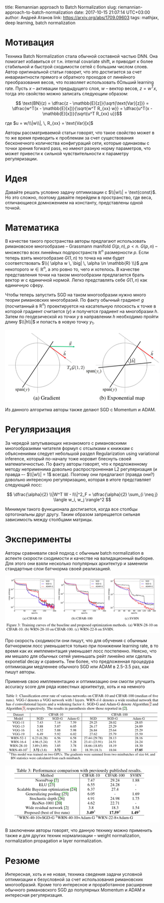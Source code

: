 title: Riemannian approach to Batch Normalization
slug: riemannian-approach-to-batch-normalization
date: 2017-10-15 21:07:14 UTC+03:00
author: Андрей Атанов
link: https://arxiv.org/abs/1709.09603
tags: mathjax, deep learning, batch normalization 

# Мотивация
Техника Batch Normalization стала обычной составной частью DNN. Она помогает избавиться от т.н. internal covariate shift, и приводит к более стабильной и быстрой сходимости сетей с большим числом слоев. Автор оригинальной статьи говорит, что это достигается за счет инвариантности прямого и обратного проходов от линейного преобразования весов, что позволяет использовать бОльший learning rate.
Пусть $x$ – активации предыдущего слоя, $w$ – вектор весов, $z = w^Tx$, тогда это свойство можно записать следующим образом:

$$ \text{BN}(z) = \dfrac{z - \mathbb{E}[z]}{\sqrt{\text{Var}[z]}} =  \dfrac{w^T(x - \mathbb{E}[x])}{\sqrt{w^T R_{xx} w}} = \dfrac{u^T(x - \mathbb{E}[x])}{\sqrt{u^T R_{xx} u}}$$

где $u = w/\\|w\\|, \, R_{xx} = \text{Var}[x]$

Авторы рассматриваемой статьи говорят, что такое свойство может в то же время приводить к проблемам за счет существования бесконечного количества конфигураций сети, которые одинаковы с точки зрения forward pass, но имеют разную норму параметров, что может привести к сильной чувствительности к параметру регуляризации. 

# Идея
Давайте решать условню задачу оптимизации с $\\|w\\| = \text{const}$. Но это сложно, поэтому давайте перейдем в пространство, где веса, отличающиеся домножением на константу, представлены одной точкой.

# Математика
В качестве такого пространства авторы предлагают использовать римановское многообразие – Grassmann manifold $G(p, n), \, p < n$.  $G(p, n)$ – множество всех линейных подпространств $\mathbb{R}^n$ размерности $p$. Если теперь взять многообразие $G(1, n)$ то точка на нем будет соответствовать $\\{ \alpha w \, \big| \, \alpha \in \mathbb{R} \\}$ для некоторого $w \in \mathbb{R}^n$, а это ровно то, чего и хотелось. В качестве представления точки на таком многообразии предлагается брать вектор $w$ с единичной нормой. Легко представлять себе $G(1, n)$ как единичную сферу. 

Чтобы теперь запустить SGD на таком многообразии нужно много теории римановских многобразий. По факту обычный градиент $g$ (посчитанный в $\mathbb{R}^n$) проектируется на касательную плоскость к точке в которой градиент считается ($y$) и получется градиент на многобразии $h$. Затем по геодезической из точки $y$ в направлении $h$ необходимо пройти длину $\\|h\\|$ и попасть в новую точку $y_1$.

![grad](/post-images/riemannian-approach-to-batch-normalization/grad1.png)

Из данного алгоритма авторы также делают SGD c Momentum и ADAM.

# Регуляризация
За чередой запутывающих незнакомого с римановскими многообразиями читателя формул с отсылками к книжкам с объяснениями следует небольшой раздел Regularization using variational inference, который по-началу тоже норовит блеснуть своей математичностью. По факту авторы говорят, что к предложенному методу неприменима довольно распростроненная L2 регуляризация (и правда –- $\\|w\\| = 1$ всегда). Поэтому они предлагают (правда они?) довольно интересную регуляризацию, которая в итоге представляет следующий лосс:

$$ \dfrac{\alpha}{2} \\|W^T W - I\\|^2_F = \dfrac{\alpha}{2} \sum_{i \neq j} \langle w_i, w_j \rangle^2 $$

Минимум такого функционала достигается, когда все столбцы ортогональны друг другу. Таким образом запрещается сильная зависимость между столбцами матрицы. 

# Эксперименты

Авторы сравнивали свой подход с обычным batch normalization в аспекте скорости сходимости и качестве на валидационный выборке. Для этого они взяли несколько популярных архитектур и заменили стандартные слои батчнорма своей реализацией. 


![](/post-images/riemannian-approach-to-batch-normalization/speed.png)

Про скорость сходимости они пишут, что для обучения с обычным батчнормом лосс уменьшается только при понижении learning rate, в то время как их имплементация уменьшает лосс постепенно. Неясно, что им мешало для обычных сетей уменьшать рейт линейно или сделать exponetial decay и сравнить. Тем более, что предложенная процедура оптимизации медленнее обычного SGD или ADAM в 2.5-3.5 раз, как пишут авторы.

Применив свою имплементацию и оптимизацию они смогли улучшить accuracy score для ряда известных архитектур, хоть и на немного

![](/post-images/riemannian-approach-to-batch-normalization/table1.png)

![](/post-images/riemannian-approach-to-batch-normalization/table3.png)

В заключении авторы говорят, что данную технику можно применить также и для других техник нормализации – weight normalization, normalization propagation и layer normalization.

# Резюме
Интересная, хоть и не новая, техника сведения задачи условной оптимизации к безусловной за счет использования римановских многообразий. Кроме того интересное и проработанное расширение обычного римановского SGD до популярных Momentum и ADAM и интересная регуляризация.
